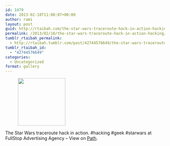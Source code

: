 ```yaml
---
id: 1479
date: 2013-02-10T11:08:07+00:00
author: rami
layout: post
guid: http://rtaibah.com/the-star-wars-traceroute-hack-in-action-hacking/
permalink: /2013/02/10/the-star-wars-traceroute-hack-in-action-hacking/
tumblr_rtaibah_permalink:
  - http://rtaibah.tumblr.com/post/42744576649/the-star-wars-traceroute-hack-in-action-hacking
tumblr_rtaibah_id:
  - "42744576649"
categories:
  - Uncategorized
format: gallery
---
```

<div id='gallery-185' class='gallery galleryid-1479 gallery-columns-3 gallery-size-thumbnail'>
  <figure class='gallery-item'> 
  
  <div class='gallery-icon landscape'>
    <a href='http://139.59.20.41/2013/02/10/the-star-wars-traceroute-hack-in-action-hacking/attachment/1480/'><img width="150" height="150" src="http://139.59.20.41/wp-content/uploads/2013/02/tumblr_mi049leHqK1qb4qlko1_1280-150x150.jpg" class="attachment-thumbnail size-thumbnail" alt="" srcset="http://139.59.20.41/wp-content/uploads/2013/02/tumblr_mi049leHqK1qb4qlko1_1280-150x150.jpg 150w, http://139.59.20.41/wp-content/uploads/2013/02/tumblr_mi049leHqK1qb4qlko1_1280-300x300.jpg 300w, http://139.59.20.41/wp-content/uploads/2013/02/tumblr_mi049leHqK1qb4qlko1_1280-768x768.jpg 768w, http://139.59.20.41/wp-content/uploads/2013/02/tumblr_mi049leHqK1qb4qlko1_1280-100x100.jpg 100w, http://139.59.20.41/wp-content/uploads/2013/02/tumblr_mi049leHqK1qb4qlko1_1280.jpg 864w" sizes="100vw" /></a>
  </div></figure>
</div>

The Star Wars traceroute hack in action. #hacking #geek #starwars at FullStop Advertising Agency – View on [Path](https://path.com/p/1YXWu4).